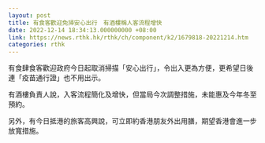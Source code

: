 ```yaml
---
layout: post
title: 有食客歡迎免掃安心出行　有酒樓稱人客流程增快
date: 2022-12-14 18:34:13.000000000 +08:00
link: https://news.rthk.hk/rthk/ch/component/k2/1679818-20221214.htm
categories: rthk
---
```


有食肆食客歡迎政府今日起取消掃描「安心出行」，令出入更為方便，更希望日後連「疫苗通行證」也不用出示。

有酒樓負責人說，入客流程簡化及增快，但當局今次調整措施，未能惠及今年冬至預約。

另外，有今日抵港的旅客高興說，可立即約香港朋友外出用膳，期望香港會進一步放寬措施。
